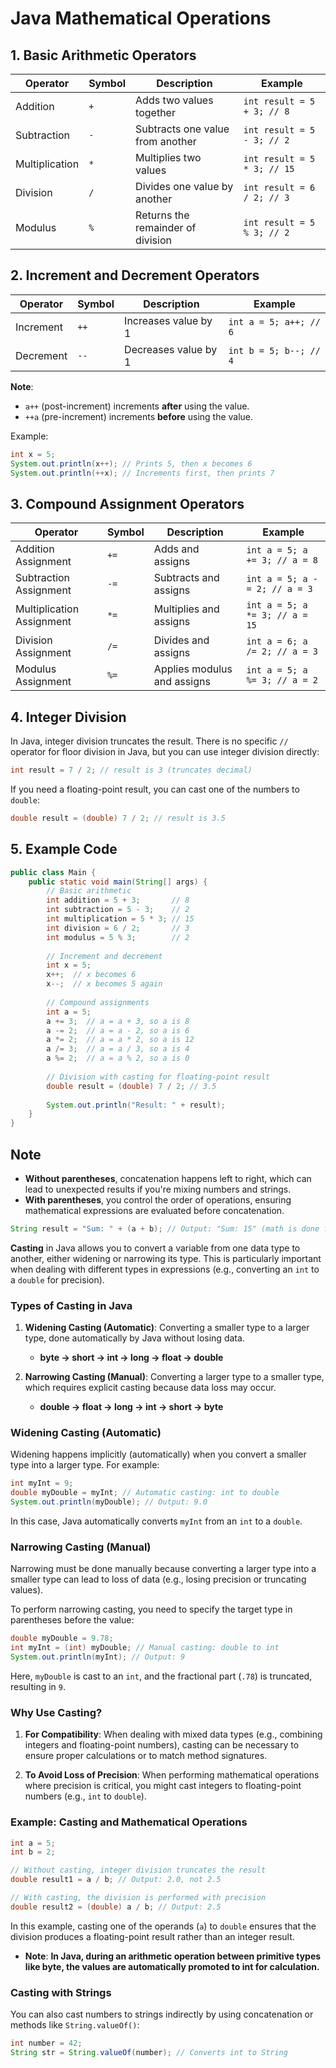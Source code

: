 
# Java Mathematical Operations 

## 1. Basic Arithmetic Operators

| Operator | Symbol | Description | Example |
|----------|--------|-------------|---------|
| Addition | `+`    | Adds two values together | `int result = 5 + 3; // 8` |
| Subtraction | `-`  | Subtracts one value from another | `int result = 5 - 3; // 2` |
| Multiplication | `*` | Multiplies two values | `int result = 5 * 3; // 15` |
| Division | `/`   | Divides one value by another | `int result = 6 / 2; // 3` |
| Modulus | `%`    | Returns the remainder of division | `int result = 5 % 3; // 2` |

## 2. Increment and Decrement Operators

| Operator | Symbol | Description | Example |
|----------|--------|-------------|---------|
| Increment | `++`  | Increases value by 1 | `int a = 5; a++; // 6` |
| Decrement | `--`  | Decreases value by 1 | `int b = 5; b--; // 4` |

**Note**: 
- `a++` (post-increment) increments **after** using the value.
- `++a` (pre-increment) increments **before** using the value.

Example:
```java
int x = 5;
System.out.println(x++); // Prints 5, then x becomes 6
System.out.println(++x); // Increments first, then prints 7
```

## 3. Compound Assignment Operators

| Operator | Symbol | Description | Example |
|----------|--------|-------------|---------|
| Addition Assignment | `+=`  | Adds and assigns | `int a = 5; a += 3; // a = 8` |
| Subtraction Assignment | `-=` | Subtracts and assigns | `int a = 5; a -= 2; // a = 3` |
| Multiplication Assignment | `*=` | Multiplies and assigns | `int a = 5; a *= 3; // a = 15` |
| Division Assignment | `/=` | Divides and assigns | `int a = 6; a /= 2; // a = 3` |
| Modulus Assignment | `%=` | Applies modulus and assigns | `int a = 5; a %= 3; // a = 2` |

## 4. Integer Division

In Java, integer division truncates the result. There is no specific `//` operator for floor division in Java, but you can use integer division directly:
```java
int result = 7 / 2; // result is 3 (truncates decimal)
```

If you need a floating-point result, you can cast one of the numbers to `double`:
```java
double result = (double) 7 / 2; // result is 3.5
```

## 5. Example Code

```java
public class Main {
    public static void main(String[] args) {
        // Basic arithmetic
        int addition = 5 + 3;       // 8
        int subtraction = 5 - 3;    // 2
        int multiplication = 5 * 3; // 15
        int division = 6 / 2;       // 3
        int modulus = 5 % 3;        // 2
        
        // Increment and decrement
        int x = 5;
        x++;  // x becomes 6
        x--;  // x becomes 5 again
        
        // Compound assignments
        int a = 5;
        a += 3;  // a = a + 3, so a is 8
        a -= 2;  // a = a - 2, so a is 6
        a *= 2;  // a = a * 2, so a is 12
        a /= 3;  // a = a / 3, so a is 4
        a %= 2;  // a = a % 2, so a is 0
        
        // Division with casting for floating-point result
        double result = (double) 7 / 2; // 3.5
        
        System.out.println("Result: " + result);
    }
}
```

## Note 
-   **Without parentheses**, concatenation happens left to right, which can lead to unexpected results if you're mixing numbers and strings.
-   **With parentheses**, you control the order of operations, ensuring mathematical expressions are evaluated before concatenation.

```java
String result = "Sum: " + (a + b); // Output: "Sum: 15" (math is done first)
```

**Casting** in Java allows you to convert a variable from one data type to another, either widening or narrowing its type. This is particularly important when dealing with different types in expressions (e.g., converting an `int` to a `double` for precision).

### Types of Casting in Java

1.  **Widening Casting (Automatic)**: Converting a smaller type to a larger type, done automatically by Java without losing data.
    
    -   **byte → short → int → long → float → double**
2.  **Narrowing Casting (Manual)**: Converting a larger type to a smaller type, which requires explicit casting because data loss may occur.
    
    -   **double → float → long → int → short → byte**

### Widening Casting (Automatic)

Widening happens implicitly (automatically) when you convert a smaller type into a larger type. For example:


```java 
int myInt = 9;
double myDouble = myInt; // Automatic casting: int to double
System.out.println(myDouble); // Output: 9.0
```

In this case, Java automatically converts `myInt` from an `int` to a `double`.

### Narrowing Casting (Manual)

Narrowing must be done manually because converting a larger type into a smaller type can lead to loss of data (e.g., losing precision or truncating values).

To perform narrowing casting, you need to specify the target type in parentheses before the value:

```java
double myDouble = 9.78;
int myInt = (int) myDouble; // Manual casting: double to int
System.out.println(myInt); // Output: 9
```

Here, `myDouble` is cast to an `int`, and the fractional part (`.78`) is truncated, resulting in `9`.

### Why Use Casting?

1.  **For Compatibility**: When dealing with mixed data types (e.g., combining integers and floating-point numbers), casting can be necessary to ensure proper calculations or to match method signatures.
    
2.  **To Avoid Loss of Precision**: When performing mathematical operations where precision is critical, you might cast integers to floating-point numbers (e.g., `int` to `double`).
    

### Example: Casting and Mathematical Operations
```java
int a = 5;
int b = 2;

// Without casting, integer division truncates the result
double result1 = a / b; // Output: 2.0, not 2.5

// With casting, the division is performed with precision
double result2 = (double) a / b; // Output: 2.5
```

In this example, casting one of the operands (`a`) to `double` ensures that the division produces a floating-point result rather than an integer result.

- **Note**: **In Java, during an arithmetic operation between primitive types like byte, the values ​​are automatically promoted to int for calculation.**

### Casting with Strings

You can also cast numbers to strings indirectly by using concatenation or methods like `String.valueOf()`:

```java
int number = 42;
String str = String.valueOf(number); // Converts int to String
```
